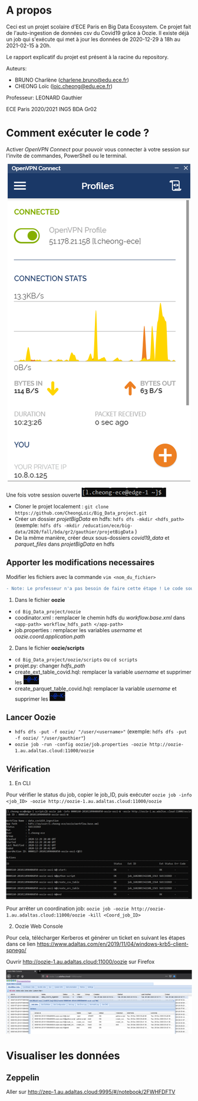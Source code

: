 # A propos
Ceci est un projet scolaire d'ECE Paris en Big Data Ecosystem. 
Ce projet fait de l'auto-ingestion de données csv du Covid19 grâce à Oozie.
Il existe déjà un job qui s'exécute qui met à jour les données de 2020-12-29 à 18h au 2021-02-15 à 20h.

Le rapport explicatif du projet est présent à la racine du repository.

Auteurs:
- BRUNO Charlène (charlene.bruno@edu.ece.fr)
- CHEONG Loïc (loic.cheong@edu.ece.fr)

Professeur:
LEONARD Gauthier

ECE Paris 2020/2021
ING5 BDA Gr02

# Comment exécuter le code ?
Activer *OpenVPN Connect* pour pouvoir vous connecter à votre session sur l'invite de commandes, PowerShell ou le terminal.

<p align="center">
  <img src="img/OpenVPN.PNG">
</p>

Une fois votre session ouverte ![alt test](img/session.PNG) 
- Cloner le projet localement : `git clone https://github.com/CheongLoic/Big_Data_project.git`
- Créer un dossier *projetBigData* en hdfs: `hdfs dfs -mkdir <hdfs_path>` (exemple: `hdfs dfs -mkdir /education/ece/big-data/2020/fall/bda/gr2/gauthier/projetBigData` )
- De la même manière, créer deux sous-dossiers *covid19_data* et *parquet_files* dans *projetBigData* en hdfs


## Apporter les modifications necessaires
Modifier les fichiers avec la commande `vim <nom_du_fichier>`

```diff
- Note: Le professeur n'a pas besoin de faire cette étape ! Le code soumis a été écrit de telle façon qu'il fasse le moins de travail possible
```


1. Dans le fichier **oozie**
- `cd Big_Data_project/oozie`
- coodinator.xml : remplacer le chemin hdfs du *workflow.base.xml* dans `<app-path> workflow_hdfs_path </app-path>`
- job.properties : remplacer les variables *username* et *oozie.coord.application.path*

2. Dans le fichier **oozie/scripts**
- `cd Big_Data_project/oozie/scripts` ou `cd scripts`
- projet.py: changer *hdfs_path*
- create_ext_table_covid.hql: remplacer la variable *username* et supprimer les ![alt test](img/at_symbol.PNG) 
- create_parquet_table_covid.hql: remplacer la variable *username* et supprimer les ![alt test](img/at_symbol.PNG) 


## Lancer Oozie
- `hdfs dfs -put -f oozie/ "/user/<username>"`  (exemple: `hdfs dfs -put -f oozie/ "/user/gauthier"`)
- `oozie job -run -config oozie/job.properties -oozie http://oozie-1.au.adaltas.cloud:11000/oozie`


## Vérification
1. En CLI

Pour vérifier le status du job, copier le job_ID, puis exécuter `oozie job -info <job_ID> -oozie http://oozie-1.au.adaltas.cloud:11000/oozie`

<p align="center">
  <img src="img/job_status_CLI.PNG">
</p>

Pour arrêter un coordination job: `oozie job -oozie http://oozie-1.au.adaltas.cloud:11000/oozie -kill <Coord_job_ID>`


2. Oozie Web Console

Pour cela, télécharger Kerberos et générer un ticket en suivant les étapes dans ce lien https://www.adaltas.com/en/2019/11/04/windows-krb5-client-spnego/

Ouvrir http://oozie-1.au.adaltas.cloud:11000/oozie sur Firefox

<p align="center">
  <img src="img/job_status_web.PNG">
</p>

# Visualiser les données
## Zeppelin
Aller sur http://zep-1.au.adaltas.cloud:9995/#/notebook/2FWHFDFTV
